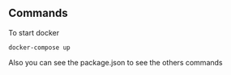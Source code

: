## Commands

To start docker

```
docker-compose up
```

Also you can see the package.json to see the others commands